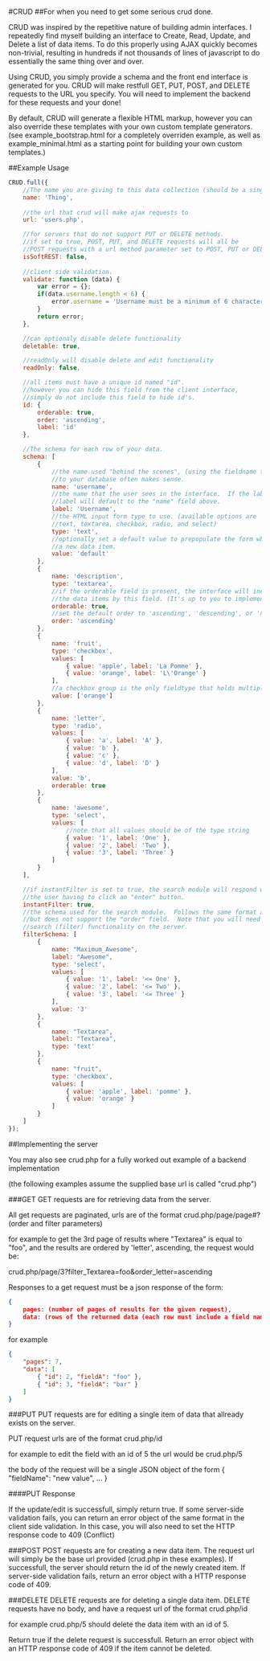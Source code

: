 #CRUD
##For when you need to get some serious crud done.

CRUD was inspired by the repetitive nature of building admin interfaces.  I repeatedly find myself building an interface to Create, Read, Update, and Delete a list of data items.  To do this properly using AJAX quickly becomes non-trivial, resulting in hundreds if not thousands of lines of javascript to do essentially the same thing over and over.

Using CRUD, you simply provide a schema and the front end interface is generated for you.  CRUD will make restfull GET, PUT, POST, and DELETE requests to the URL you specify.  You will need to implement the backend for these requests and your done!

By default, CRUD will generate a flexible HTML markup, however you can also override these templates with your own custom template generators. (see example_bootstrap.html for a completely overriden example, as well as example_minimal.html as a starting point for building your own custom templates.)

##Example Usage

```javascript
CRUD.full({
	//The name you are giving to this data collection (should be a single word)
    name: 'Thing',
    
    //the url that crud will make ajax requests to
    url: 'users.php',

    //for servers that do not support PUT or DELETE methods.
    //if set to true, POST, PUT, and DELETE requests will all be
    //POST requests with a url method parameter set to POST, PUT or DELETE.
    isSoftREST: false,
    
    //client side validation.
    validate: function (data) {
        var error = {};
        if(data.username.length < 6) {
            error.username = 'Username must be a minimum of 6 characters.';
        }
        return error;
    },

    //can optionaly disable delete functionality
    deletable: true,

    //readOnly will disable delete and edit functionality
    readOnly: false,

    //all items must have a unique id named "id".
    //however you can hide this field from the client interface,
    //simply do not include this field to hide id's.
    id: {
        orderable: true,
        order: 'ascending',
        label: 'id'
    },

    //The schema for each row of your data.
    schema: [
        {
        	//the name used "behind the scenes", (using the fieldname that corresponds)
        	//to your database often makes sense.
            name: 'username',
            //the name that the user sees in the interface.  If the label field is absent,
            //label will default to the "name" field above.
            label: 'Username',
            //the HTML input form type to use. (available options are
            //text, textarea, checkbox, radio, and select)
            type: 'text',
            //optionally set a default value to prepopulate the form when creating
            //a new data item.
            value: 'default'
        },
        {
            name: 'description',
            type: 'textarea',
            //if the orderable field is present, the interface will include a control to sort
            //the data items by this field. (It's up to you to implement this on the server)
            orderable: true,
            //set the default order to 'ascending', 'descending', or 'neutral'
            order: 'ascending'
        },
        {
            name: 'fruit',
            type: 'checkbox',
            values: [
                { value: 'apple', label: 'La Pomme' },
                { value: 'orange', label: 'L\'Orange' }
            ],
            //a checkbox group is the only fieldtype that holds multiple values (hence the array)
            value: ['orange']
        },
        {
            name: 'letter',
            type: 'radio',
            values: [
                { value: 'a', label: 'A' },
                { value: 'b' },
                { value: 'c' },
                { value: 'd', label: 'D' }
            ],
            value: 'b',
            orderable: true
        },
        {
            name: 'awesome',
            type: 'select',
            values: [
            	//note that all values should be of the type string
                { value: '1', label: 'One' },
                { value: '2', label: 'Two' },
                { value: '3', label: 'Three' }
            ]
        }
    ],

    //if instantFilter is set to true, the search module will respond without
    //the user having to click an "enter" button.
    instantFilter: true,
    //the schema used for the search module.  Follows the same format as the regular schema,
    //but does not support the "order" field.  Note that you will need to implement any
    //search (filter) functionality on the server.
    filterSchema: [
        {
            name: "Maximum_Awesome",
            label: "Awesome",
            type: 'select',
            values: [
                { value: '1', label: '<= One' },
                { value: '2', label: '<= Two' },
                { value: '3', label: '<= Three' }
            ],
            value: '3'
        },
        {
            name: "Textarea",
            label: "Textarea",
            type: 'text'
        },
        {
            name: "fruit",
            type: 'checkbox',
            values: [
                { value: 'apple', label: 'pomme' },
                { value: 'orange' }
            ]
        }
    ]
});

```

##Implementing the server

You may also see crud.php for a fully worked out example of a backend implementation

(the following examples assume the supplied base url is called "crud.php")

###GET
GET requests are for retrieving data from the server.

All get requests are paginated, urls are of the format crud.php/page/page#?(order and filter parameters)

for example to get the 3rd page of results where "Textarea" is equal to "foo", and the results are ordered by 'letter', ascending, the request would be:

crud.php/page/3?filter_Textarea=foo&order_letter=ascending

Responses to a get request must be a json response of the form:
```json
{
	pages: (number of pages of results for the given request),
	data: (rows of the returned data (each row must include a field named "id"))
}
```

for example
```json
{
	"pages": 7,
	"data": [
		{ "id": 2, "fieldA": "foo" },
		{ "id": 3, "fieldA": "bar" }
	]
}
```

###PUT
PUT requests are for editing a single item of data that allready exists on the server.

PUT request urls are of the format crud.php/id

for example to edit the field with an id of 5 the url would be crud.php/5

the body of the request will be a single JSON object of the form
{ "fieldName": "new value", ... }

####PUT Response

If the update/edit is successfull, simply return true.  If some server-side validation fails, you can return an error object of the same format in the client side validation.  In this case, you will also need to set the HTTP response code to 409 (Conflict)

###POST
POST requests are for creating a new data item.  The request url will simply be the base url provided (crud.php in these examples).  If successfull, the server should return the id of the newly created item.  If server-side validation fails, return an error object with a HTTP response code of 409.

###DELETE
DELETE requests are for deleting a single data item.  DELETE requests have no body, and have a request url of the format crud.php/id

for example crud.php/5 should delete the data item with an id of 5.

Return true if the delete request is successfull.
Return an error object with an HTTP response code of 409 if the item cannot be deleted.

